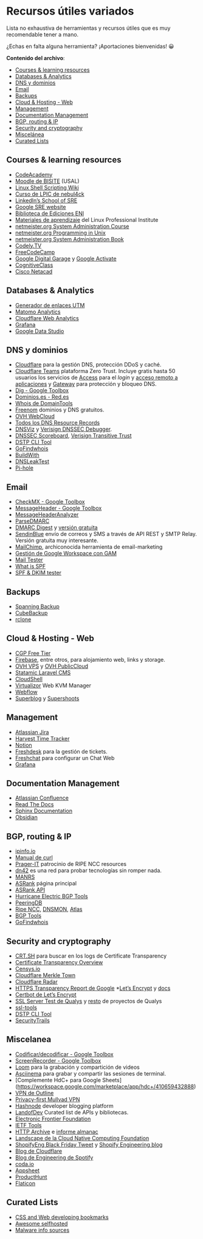 # Recursos útiles variados

Lista no exhaustiva de herramientas y recursos útiles que es muy recomendable tener a mano. 

¿Echas en falta alguna herramienta? ¡Aportaciones bienvenidas! 😀

**Contenido del archivo**:
* [Courses & learning resources](#courses--learning-resources)
* [Databases & Analytics](#databases--analytics)
* [DNS y dominios](#dns-y-dominios)
* [Email](#email)
* [Backups](#backups)
* [Cloud & Hosting - Web](#cloud--hosting---web)
* [Management](#management)
* [Documentation Management](#documentation-management)
* [BGP, routing & IP](#bgp-routing--ip)
* [Security and cryptography ](#security-and-cryptography)
* [Miscelánea](#miscelanea)
* [Curated Lists](#curated-lists)


## Courses & learning resources
* [CodeAcademy](https://codecademy.com/)
* [Moodle de BISITE](http://campus.e4you.org/) (USAL)
* [Linux Shell Scripting Wiki](https://bash.cyberciti.biz/guide/Main_Page)
* [Curso de LPIC de nebul4ck](https://nebul4ck.wordpress.com/lpic-1-400/)
* [LinkedIn’s School of SRE](https://linkedin.github.io/school-of-sre/)
* [Google SRE website](https://sre.google/)
* [Biblioteca de Ediciones ENI](https://www.ediciones-eni.com/open/)
* [Materiales de aprendizaje](https://learning.lpi.org/en/) del Linux Professional Institute
* [netmeister.org System Administration Course](https://stevens.netmeister.org/615/)
* [netmeister.org Programming in Unix](https://stevens.netmeister.org/631/)
* [netmeister.org System Administration Book](https://www.netmeister.org/book/)
* [Codely.TV](https://codely.tv/)
* [FreeCodeCamp](https://www.freecodecamp.org/learn)
* [Google Digital Garage](https://learndigital.withgoogle.com/digitalgarage) y [Google Activate](https://learndigital.withgoogle.com/activate)
* [CognitiveClass](https://cognitiveclass.ai/learn)
* [Cisco Netacad](https://www.netacad.com/)


## Databases & Analytics
* [Generador de enlaces UTM](https://ga-dev-tools.appspot.com/usage-trends/)
* [Matomo Analytics](https://matomo.org/)
* [Cloudflare Web Analytics](https://www.cloudflare.com/es-es/web-analytics/)
* [Grafana](https://grafana.com/)
* [Google Data Studio](https://support.google.com/datastudio/answer/6283323?hl=es)


## DNS y dominios
* [Cloudflare](https://cloudflare.com/) para la gestión DNS, protección DDoS y caché. 
* [Cloudflare Teams](https://www.cloudflare.com/es-es/teams/) plataforma Zero Trust. Incluye gratis hasta 50 usuarios los servicios de [Access](https://www.cloudflare.com/es-es/teams/access/) para el _login_ y [acceso remoto a aplicaciones](https://developers.cloudflare.com/cloudflare-one/connections/connect-apps) y [Gateway](https://www.cloudflare.com/es-es/teams/gateway/) para protección y bloqueo DNS. 
* [Dig - Google Toolbox](https://toolbox.googleapps.com/apps/dig/)
* [Dominios.es - Red.es](https://dominios.es/)
* [Whois de DomainTools](https://whois.domaintools.com/)
* [Freenom](https://freenom.com/) dominios y DNS gratuitos. 
* [OVH WebCloud](https://www.ovhcloud.com/es-es/web-cloud/) 
* [Todos los DNS Resource Records](https://www.netmeister.org/blog/dns-rrs.html)
* [DNSViz](https://dnsviz.net/) y [Verisign DNSSEC Debugger](https://dnssec-debugger.verisignlabs.com/).
* [DNSSEC Scoreboard](https://www.verisign.com/en_US/company-information/verisign-labs/internet-security-tools/dnssec-scoreboard/index.xhtml), [Verisign Transitive Trust](https://trans-trust.verisignlabs.com/)
* [DSTP CLI Tool](https://github.com/ycd/dstp) 
* [GoFindwhois](https://gofindwhois.com/)
* [BuildWith](https://builtwith.com/)
* [DNSLeakTest](https://dnsleaktest.com/)
* [Pi-hole](https://pi-hole.net/)

## Email
* [CheckMX - Google Toolbox](https://toolbox.googleapps.com/apps/checkmx/)
* [MessageHeader - Google Toolbox](https://toolbox.googleapps.com/apps/messageheader/)
* [MessageHeaderAnalyzer](https://mha.azurewebsites.net/)
* [ParseDMARC](https://domainaware.github.io/parsedmarc/#installation) 
* [DMARC Digest](https://dmarcdigests.com/) y [versión gratuita](https://dmarc.postmarkapp.com/)
* [SendinBlue](https://sendinblue.com/) envío de correos y SMS a través de API REST y SMTP Relay. Versión gratuita muy interesante.
* [MailChimp](https://mailchimp.com/), archiconocida herramienta de email-marketing
* [Gestión de Google Workspace con GAM](https://github.com/jay0lee/GAM/wiki)
* [Mail Tester](https://www.mail-tester.com/)
* [What is SPF](https://www.mail-tester.com/spf/)
* [SPF & DKIM tester](https://www.mail-tester.com/spf-dkim-check)


## Backups
* [Spanning Backup](https://spanningbackup.com/)
* [CubeBackup](https://www.cubebackup.com/) 
* [rclone](https://rclone.org/) 


## Cloud & Hosting - Web
* [CGP Free Tier](https://cloud.google.com/free/docs/gcp-free-tier)
* [Firebase](https://firebase.google.com/), entre otros, para alojamiento web, links y storage.
* [OVH VPS](https://www.ovhcloud.com/es-es/vps/) y [OVH PublicCloud](https://www.ovhcloud.com/es-es/public-cloud/)
* [Statamic Laravel CMS](https://statamic.com/)
* [CloudShell](https://cloud.google.com/shell)
* [Virtualizor](https://www.virtualizor.com/) Web KVM Manager
* [Webflow](https://webflow.com/)
* [Superblog](https://superblog.ai/) y [Supershoots](https://superblog.ai/supershots/)


## Management
* [Atlassian Jira](https://www.atlassian.com/es/software/jira)
* [Harvest Time Tracker](https://www.getharvest.com/)
* [Notion](https://www.notion.so/pricing) 
* [Freshdesk](https://freshdesk.com/) para la gestión de tickets. 
* [Freshchat](https://www.freshworks.com/live-chat-software/) para configurar un Chat Web
* [Grafana](https://grafana.com/)


## Documentation Management 
* [Atlassian Confluence](https://www.atlassian.com/es/software/confluence)
* [Read The Docs](https://readthedocs.org/)
* [Sphinx Documentation](https://www.sphinx-doc.org/en/master/usage/restructuredtext/basics.html)
* [Obsidian](https://obsidian.md/)


## BGP, routing & IP
* [ipinfo.io](https://ipinfo.io/)
* [Manual de curl](https://curl.se/docs/manual.html)
* [Prager-IT](https://www.prager-it.com/) patrocinio de RIPE NCC resources
* [dn42](https://dn42.eu/home) es una red para probar tecnologías sin romper nada. 
* [MANRS](https://www.manrs.org/)
* [ASRank](https://asrank.caida.org/) página principal
* [ASRank API](https://api.asrank.caida.org/v2/docs)
* [Hurricane Electric BGP Tools](https://bgp.he.net/)
* [PeeringDB](https://www.peeringdb.com/)
* [Ripe NCC](https://www.ripe.net/), [DNSMON](https://atlas.ripe.net/dnsmon/), [Atlas](https://atlas.ripe.net/)
* [BGP Tools](https://bgp.tools/)
* [GoFindwhois](https://gofindwhois.com/)


## Security and cryptography 
* [CRT.SH](https://crt.sh/) para buscar en los logs de Certificate Transparency
* [Certificate Transparency Overview](https://certificate.transparency.dev/)
* [Censys.io](https://search.censys.io/)
* [Cloudflare Merkle Town](https://ct.cloudflare.com/)
* [Cloudflare Radar](https://radar.cloudflare.com/)
* [HTTPS Transparency Report de Google](https://transparencyreport.google.com/https/certificates)
*[Let’s Encrypt](https://letsencrypt.org/es/) y [docs](https://letsencrypt.org/es/docs/)
* [Certbot de Let’s Encrypt](https://certbot.eff.org/)
* [SSL Server Test de Qualys](https://www.ssllabs.com/ssltest/) y [resto](https://www.ssllabs.com/projects/index.html) de proyectos de Qualys
* [ssl-tools](https://ssl-tools.net/)
* [DSTP CLI Tool](https://github.com/ycd/dstp) 
* [SecurityTrails](https://securitytrails.com/)


## Miscelanea
* [Codificar/decodificar - Google Toolbox](https://toolbox.googleapps.com/apps/encode_decode/)
* [ScreenRecorder - Google Toolbox](https://toolbox.googleapps.com/apps/screen_recorder/)
* [Loom](https://loom.com/) para la grabación y compartición de videos
* [Asciinema](https://asciinema.org/) para grabar y compartir las sesiones de terminal.
* [Complemente HdC+ para Google Sheets] (https://workspace.google.com/marketplace/app/hdc+/410659432888) 
* [VPN de Outline](https://getoutline.org/es/)
* [Privacy-first Mullvad VPN](https://mullvad.net/es/)
* [Hashnode](https://hashnode.com/) developer blogging platform
* [LandofDev](https://landof.dev/) Curated list de APIs y bibliotecas. 
* [Electronic Frontier Foundation](https://www.eff.org/)
* [IETF Tools](https://tools.ietf.org/)
* [HTTP Archive](https://httparchive.org/) e [informe almanac](https://almanac.httparchive.org/)
* [Landscape de la Cloud Native Computing Foundation](https://landscape.cncf.io/)
* [ShopifyEng Black Friday Tweet](https://twitter.com/ShopifyEng/status/1465806691543531525) y [Shopify Engineering blog](https://shopify.engineering/)
* [Blog de Cloudflare](https://blog.cloudflare.com/)
* [Blog de Engineering de Spotify](https://engineering.atspotify.com/)
* [coda.io](https://coda.io/)
* [Appsheet](https://www.appsheet.com/)
* [ProductHunt](https://www.producthunt.com/) 
* [Flaticon](https://www.flaticon.com/)


## Curated Lists
* [CSS and Web developing bookmarks](https://github.com/carmenansio/bookmarks)
* [Awesome selfhosted](https://github.com/awesome-selfhosted/awesome-selfhosted)
* [Malware info sources](https://github.com/VentressAsajj/Malware/blob/main/README.md)

